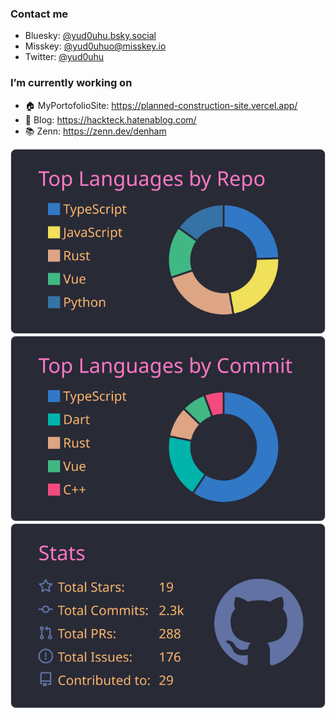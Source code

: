 ### Contact me
- Bluesky: <a href="http://yud0uhu.bsky.social">@yud0uhu.bsky.social</a>
- Misskey: <a href="http://yud0uhuo@misskey.io">@yud0uhuo@misskey.io</a>
- Twitter: <a href="https://twitter.com/yud0uhu">@yud0uhu</a>

### I’m currently working on
- 🏠 MyPortofolioSite: https://planned-construction-site.vercel.app/  
- 📒 Blog: https://hackteck.hatenablog.com/  
- 📚 Zenn: https://zenn.dev/denham 

<!--
**yud0uhu/yud0uhu** is a ✨ _special_ ✨ repository because its `README.md` (this file) appears on your GitHub profile.

Here are some ideas to get you started:

- 🔭 I’m currently working on ...
- 🌱 I’m currently learning ...
- 👯 I’m looking to collaborate on ...
- 🤔 I’m looking for help with ...
- 💬 Ask me about ...
- 📫 How to reach me: ...
- 😄 Pronouns: ...
- ⚡ Fun fact: ...
-->
[![](https://raw.githubusercontent.com/yud0uhu/yud0uhu/main/profile-summary-card-output/dracula/1-repos-per-language.svg)](https://github.com/vn7n24fzkq/github-profile-summary-cards)
[![](https://raw.githubusercontent.com/yud0uhu/yud0uhu/main/profile-summary-card-output/dracula/2-most-commit-language.svg)](https://github.com/vn7n24fzkq/github-profile-summary-cards)
[![](https://raw.githubusercontent.com/yud0uhu/yud0uhu/main/profile-summary-card-output/dracula/3-stats.svg)](https://github.com/vn7n24fzkq/github-profile-summary-cards)

